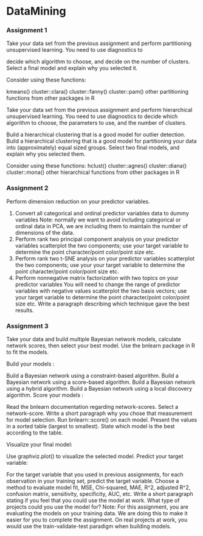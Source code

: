 # DataMining

### Assignment 1
Take your data set from the previous assignment and perform partitioning unsupervised learning. You need to use diagnostics to

decide which algorithm to choose, and
decide on the number of clusters.
Select a final model and explain why you selected it.

Consider using these functions:

kmeans()
cluster::clara()
cluster::fanny()
cluster::pam()
other partitioning functions from other packages in R
 
Take your data set from the previous assignment and perform hierarchical unsupervised learning. You need to use diagnostics to decide which algorithm to choose, the parameters to use, and the number of clusters.

Build a hierarchical clustering that is a good model for outlier detection.
Build a hierarchical clustering that is a good model for partitioning your data into (approximately) equal sized groups.
Select two final models, and explain why you selected them.

Consider using these functions:
hclust()
cluster::agnes()
cluster::diana()
cluster::mona()
other hierarchical functions from other packages in R

### Assignment 2
Perform dimension reduction on your predictor variables.
1) Convert all categorical and ordinal predictor variables data to dummy variables
Note: normally we want to avoid including categorical or ordinal data in PCA, we are including them to maintain the number of dimensions of the data.
2) Perform rank two principal component analysis on your predictor variables
scatterplot the two components; use your target variable to determine the point character/point color/point size etc. 
3) Perform rank two t-SNE analysis on your predictor variables
scatterplot the two components; use your your target variable to determine the point character/point color/point size etc.
4) Perform nonnegative matrix factorization with two topics on your predictor variables
You will need to change the range of predictor variables with negative values
scatterplot the two basis vectors; use your target variable to determine the point character/point color/point size etc. 
Write a paragraph describing which technique gave the best results.

### Assignment 3
Take your data and build multiple Bayesian network models, calculate network scores, then select your best model. Use the bnlearn package in R to fit the models.

Build your models :

Build a Bayesian network using a constraint-based algorithm.
Build a Bayesian network using a score-based algorithm.
Build a Bayesian network using a hybrid algorithm.
Build a Bayesian network using a local discovery algorithm.
Score your models :

Read the bnlearn documentation regarding network-scores.
Select a network-score. Write a short paragraph why you chose that measurement for model selection.
Run bnlearn::score() on each model.
Present the values in a sorted table (largest to smallest).
State which model is the best according to the table.

Visualize your final model:

Use graphviz.plot() to visualize the selected model.
Predict your target variable:

For the target variable that you used in previous assignments, for each observation in your training set, predict the target variable.
Choose a method to evaluate model fit, MSE, Chi-squared, MAE, R^2, adjusted R^2, confusion matrix, sensitivity, specificity, AUC, etc.
Write a short paragraph stating if you feel that you could use the model at work. What type of projects could you use the model for?
Note: For this assignment, you are evaluating the models on your training data. We are doing this to make it easier for you to complete the assignment. On real projects at work, you would use the train-validate-test paradigm when building models.
